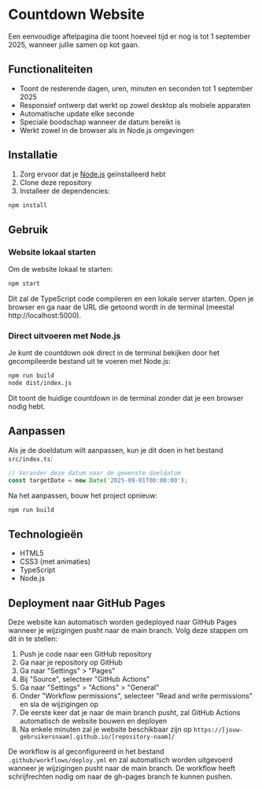# Countdown Website

Een eenvoudige aftelpagina die toont hoeveel tijd er nog is tot 1 september 2025, wanneer jullie samen op kot gaan.

## Functionaliteiten

- Toont de resterende dagen, uren, minuten en seconden tot 1 september 2025
- Responsief ontwerp dat werkt op zowel desktop als mobiele apparaten
- Automatische update elke seconde
- Speciale boodschap wanneer de datum bereikt is
- Werkt zowel in de browser als in Node.js omgevingen

## Installatie

1. Zorg ervoor dat je [Node.js](https://nodejs.org/) geïnstalleerd hebt
2. Clone deze repository
3. Installeer de dependencies:

```bash
npm install
```

## Gebruik

### Website lokaal starten

Om de website lokaal te starten:

```bash
npm start
```

Dit zal de TypeScript code compileren en een lokale server starten. Open je browser en ga naar de URL die getoond wordt in de terminal (meestal http://localhost:5000).

### Direct uitvoeren met Node.js

Je kunt de countdown ook direct in de terminal bekijken door het gecompileerde bestand uit te voeren met Node.js:

```bash
npm run build
node dist/index.js
```

Dit toont de huidige countdown in de terminal zonder dat je een browser nodig hebt.

## Aanpassen

Als je de doeldatum wilt aanpassen, kun je dit doen in het bestand `src/index.ts`:

```typescript
// Verander deze datum naar de gewenste doeldatum
const targetDate = new Date('2025-09-01T00:00:00');
```

Na het aanpassen, bouw het project opnieuw:

```bash
npm run build
```

## Technologieën

- HTML5
- CSS3 (met animaties)
- TypeScript
- Node.js

## Deployment naar GitHub Pages

Deze website kan automatisch worden gedeployed naar GitHub Pages wanneer je wijzigingen pusht naar de main branch. Volg deze stappen om dit in te stellen:

1. Push je code naar een GitHub repository
2. Ga naar je repository op GitHub
3. Ga naar "Settings" > "Pages"
4. Bij "Source", selecteer "GitHub Actions"
5. Ga naar "Settings" > "Actions" > "General"
6. Onder "Workflow permissions", selecteer "Read and write permissions" en sla de wijzigingen op
7. De eerste keer dat je naar de main branch pusht, zal GitHub Actions automatisch de website bouwen en deployen
8. Na enkele minuten zal je website beschikbaar zijn op `https://[jouw-gebruikersnaam].github.io/[repository-naam]/`

De workflow is al geconfigureerd in het bestand `.github/workflows/deploy.yml` en zal automatisch worden uitgevoerd wanneer je wijzigingen pusht naar de main branch. De workflow heeft schrijfrechten nodig om naar de gh-pages branch te kunnen pushen.
